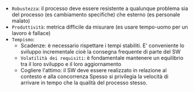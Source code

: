 - `Robustezza`: il processo deve essere resistente a qualunque problema sia del processo (es cambiamento specifiche) che esterno (es personale malato)
- `Produttività`: metrica difficile da misurare (es usare tempo-uomo per un lavoro è fallace)
- `Tempismo`: 
	- Scadenze: è necessario rispettare i tempi stabiliti. E' conveniente lo sviluppo incrementale cioè la consegna frequente di parte del SW
	- `Volatilità dei requisiti`: è fondamentale mantenere un equilibrio tra il loro sviluppo e il loro aggiornamento
	- Cogliere l'attimo: il SW deve essere realizzato in relazione al contesto e alla concorrenza
	Spesso si privilegia la velocità di arrivare in tempo che la qualità del processo stesso.
